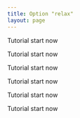```yaml
---
title: Option "relax"
layout: page
---
```


Tutorial start now

Tutorial start now

Tutorial start now

Tutorial start now

Tutorial start now

Tutorial start now
